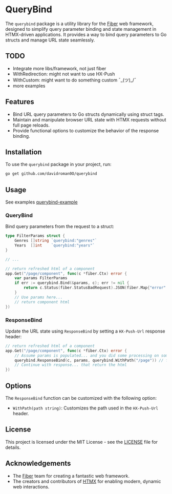 # QueryBind 

The `querybind` package is a utility library for the [Fiber](https://gofiber.io/) web framework, designed to simplify query parameter binding and state management in HTMX-driven applications. It provides a way to bind query parameters to Go structs and manage URL state seamlessly.

## TODO

- Integrate more libs/framework, not just fiber
- WithRedirection: might not want to use HX-Push
- WithCustom: might want to do something custom  ¯\_(ツ)_/¯ 
- more examples

## Features

- Bind URL query parameters to Go structs dynamically using struct tags.
- Maintain and manipulate browser URL state with HTMX requests without full page reloads.
- Provide functional options to customize the behavior of the response binding.

## Installation

To use the `querybind` package in your project, run:

```bash
go get github.com/davidroman0O/querybind
```

## Usage

See examples [querybind-example](https://github.com/davidroman0O/querybind-examples)

### QueryBind

Bind query parameters from the request to a struct:

```go
type FilterParams struct {
    Genres []string `querybind:"genres"`
    Years  []int    `querybind:"years"`
}

// ...

// return refreshed html of a component
app.Get("/page/component", func(c *fiber.Ctx) error {
    var params FilterParams
    if err := querybind.Bind(&params, c); err != nil {
        return c.Status(fiber.StatusBadRequest).JSON(fiber.Map{"error": err.Error()})
    }
    // Use params here...
    // return component html
})
```

### ResponseBind

Update the URL state using `ResponseBind` by setting a `HX-Push-Url` response header:

```go
// return refreshed html of a component
app.Get("/page/component", func(c *fiber.Ctx) error {
    // Assume params is populated... and you did some processing on some data, whatever
    querybind.ResponseBind(c, params, querybind.WithPath("/page")) // for the component, you might want to keep the path of the page
    // Continue with response... that return the html
})
```

## Options

The `ResponseBind` function can be customized with the following option:

- `WithPath(path string)`: Customizes the path used in the `HX-Push-Url` header.

## License

This project is licensed under the MIT License - see the [LICENSE](LICENSE) file for details.

## Acknowledgements

- The [Fiber](https://gofiber.io/) team for creating a fantastic web framework.
- The creators and contributors of [HTMX](https://htmx.org/) for enabling modern, dynamic web interactions.

